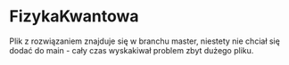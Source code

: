 # FizykaKwantowa

Plik z rozwiązaniem znajduje się w branchu master, niestety nie chciał się dodać do main - cały czas wyskakiwał problem zbyt dużego pliku.


